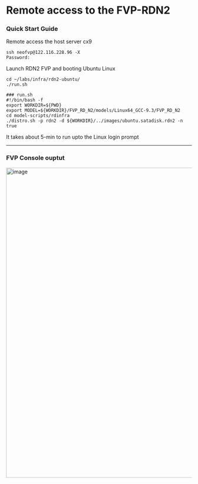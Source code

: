 # Remote access to the FVP-RDN2


### Quick Start Guide

Remote access the host server cx9
```
ssh neofvp@122.116.228.96 -X
Password:
```

Launch RDN2 FVP and booting Ubuntu Linux
```
cd ~/labs/infra/rdn2-ubuntu/
./run.sh
```

```
### run.sh
#!/bin/bash -f
export WORKDIR=${PWD}
export MODEL=${WORKDIR}/FVP_RD_N2/models/Linux64_GCC-9.3/FVP_RD_N2
cd model-scripts/rdinfra
./distro.sh -p rdn2 -d ${WORKDIR}/../images/ubuntu.satadisk.rdn2 -n true
```

It takes about 5-min to run upto the Linux login prompt

---
### FVP Console ouptut

<img width="800" height="838" alt="image" src="https://github.com/user-attachments/assets/7f34a7e9-d881-4a87-86cd-2a264aa1c4e8" />

